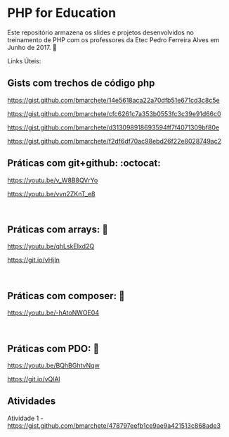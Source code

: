 # PHP for Education

Este repositório armazena os slides e projetos desenvolvidos no treinamento de PHP com os professores da Etec Pedro Ferreira Alves em Junho de 2017. :metal:

Links Úteis:

## Gists com trechos de código php

https://gist.github.com/bmarchete/14e5618aca22a70dfb51e671cd3c8c5e

https://gist.github.com/bmarchete/cfc6261c7a353b0553fc3c39e91d66c0

https://gist.github.com/bmarchete/d313098918693594ff7f4071309bf80e

https://gist.github.com/bmarchete/f2df6df70ac98ebd26f22e8028749ac2


## Práticas com git+github: :octocat:

https://youtu.be/v_W8B8QVrYo

https://youtu.be/vvn2ZKnT_e8

<br>

## Práticas com arrays: :eyes:

https://youtu.be/qhLskEIxd2Q

https://git.io/vHjIn

<br>

## Práticas com composer: :tongue:

https://youtu.be/-hAtoNWOE04

<br>

## Práticas com PDO: :wave:

https://youtu.be/BQhBGhtvNqw

https://git.io/vQlAl

## Atividades

Atividade 1 - https://gist.github.com/bmarchete/478797eefb1ce9ae9a421513c868ade3


